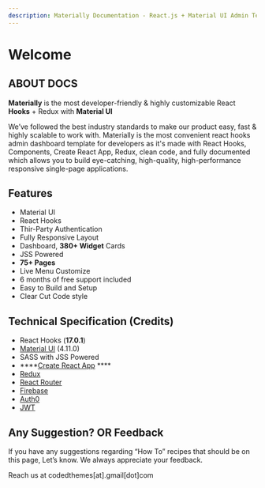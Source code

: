 ```yaml
---
description: Materially Documentation - React.js + Material UI Admin Template
---
```


# Welcome

## ABOUT DOCS

**Materially** is the most developer-friendly & highly customizable React **Hooks** + Redux with **Material UI**

We’ve followed the best industry standards to make our product easy, fast & highly scalable to work with. Materially is the most convenient react hooks admin dashboard template for developers as it's made with React Hooks, Components, Create React App, Redux, clean code, and fully documented which allows you to build eye-catching, high-quality, high-performance responsive single-page applications.

## Features

* Material UI
* React Hooks
* Thir-Party Authentication
* Fully Responsive Layout 
* Dashboard, **380+ Widget** Cards
* JSS Powered
* **75+ Pages**
* Live Menu Customize
* 6 months of free support included
* Easy to Build and Setup
* Clear Cut Code style

## Technical Specification  \(Credits\)

* React Hooks \(**17.0.1**\)
* [Material UI](https://material-ui.com/) \(4.11.0\)
* SASS with JSS Powered
* \*\*\*\*[Create React App](https://github.com/facebook/create-react-app) ****
* [Redux](https://redux.js.org/)
* [React Router](https://github.com/ReactTraining/react-router) 
* [Firebase](https://firebase.google.com/docs/auth)
* [Auth0](https://auth0.com/)
* [JWT](https://jwt.io/)

## Any Suggestion? OR Feedback

If you have any suggestions regarding “How To” recipes that should be on this page, Let’s know. We always appreciate your feedback.

Reach us at codedthemes\[at\].gmail\[dot\]com

